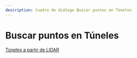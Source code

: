 ```yaml
---
description: Cuadro de diálogo Buscar puntos en Túneles
---
```


# Buscar puntos en Túneles

[Túneles a partir de LIDAR](../../fichas-de-herramientas/ficha-de-herramientas-archivos-lidar/tuneles.md)

